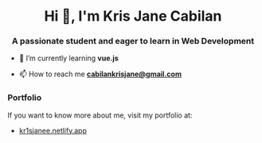 <h1 align="center">Hi 👋, I'm Kris Jane Cabilan</h1>
<h3 align="center">A passionate student and eager to learn in Web Development</h3>

- 🌱 I’m currently learning **vue.js**

- 📫 How to reach me **cabilankrisjane@gmail.com**

### Portfolio
If you want to know more about me, visit my portfolio at:
- [kr1sjanee.netlify.app](https://kr1sjanee.netlify.app/)
